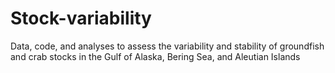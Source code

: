 # Stock-variability
Data, code, and analyses to assess the variability and stability of groundfish and crab stocks in the Gulf of Alaska, Bering Sea, and Aleutian Islands
